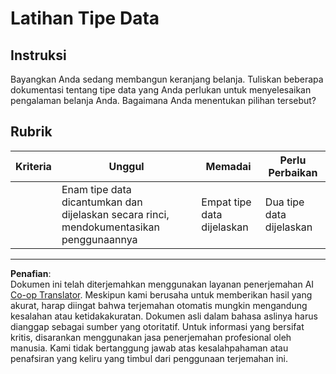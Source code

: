 <!--
CO_OP_TRANSLATOR_METADATA:
{
  "original_hash": "3869244ceda606c4969d8cdd82679867",
  "translation_date": "2025-08-27T22:51:46+00:00",
  "source_file": "2-js-basics/1-data-types/assignment.md",
  "language_code": "id"
}
-->
# Latihan Tipe Data

## Instruksi

Bayangkan Anda sedang membangun keranjang belanja. Tuliskan beberapa dokumentasi tentang tipe data yang Anda perlukan untuk menyelesaikan pengalaman belanja Anda. Bagaimana Anda menentukan pilihan tersebut?

## Rubrik

Kriteria | Unggul | Memadai | Perlu Perbaikan
--- | --- | --- | --- |
||Enam tipe data dicantumkan dan dijelaskan secara rinci, mendokumentasikan penggunaannya|Empat tipe data dijelaskan|Dua tipe data dijelaskan|

---

**Penafian**:  
Dokumen ini telah diterjemahkan menggunakan layanan penerjemahan AI [Co-op Translator](https://github.com/Azure/co-op-translator). Meskipun kami berusaha untuk memberikan hasil yang akurat, harap diingat bahwa terjemahan otomatis mungkin mengandung kesalahan atau ketidakakuratan. Dokumen asli dalam bahasa aslinya harus dianggap sebagai sumber yang otoritatif. Untuk informasi yang bersifat kritis, disarankan menggunakan jasa penerjemahan profesional oleh manusia. Kami tidak bertanggung jawab atas kesalahpahaman atau penafsiran yang keliru yang timbul dari penggunaan terjemahan ini.